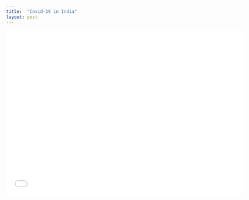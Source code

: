 ```yaml
---
title:  "Covid-19 in India"
layout: post
---
```





<iframe seamless frameborder="0" src="[https://public.tableau.com/app/profile/manish.yadav3224/viz/Covid19_Dataset_16720607275870/Dashboard_India]" width = '650' height = '450' scrolling='yes' ></iframe>
